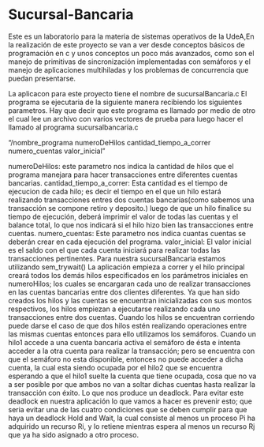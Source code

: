 Sucursal-Bancaria
=================

Este es un laboratorio para la materia de sistemas operativos de la UdeA,En la realización de este proyecto se van a  ver desde conceptos básicos de programación en c y unos conceptos un poco más avanzados, como son el manejo de primitivas de sincronización implementadas con semáforos y el manejo de aplicaciones multihiladas y los problemas de concurrencia que puedan presentarse.

La aplicacon para este proyecto tiene el nombre de sucursalBancaria.c
El  programa se ejecutaria de la siguiente manera recibiendo los siguientes parametros. 
Hay que decir que este programa es llamado por medio de otro el cual lee un archivo con varios vectores de prueba para luego hacer el llamado al programa sucursalbancaria.c 

“/nombre_programa numeroDeHilos cantidad_tiempo_a_correr numero_cuentas valor_inicial”

numeroDeHilos: este parametro nos indica la cantidad de hilos que el programa manejara para hacer transacciones entre diferentes cuentas bancarias.
cantidad_tiempo_a_correr: Esta cantidad es el tiempo de ejecucion de cada hilo; es decir el tiempo en el que un hilo estará realizando transacciones entres dos cuentas bancarias(como sabemos una transacción se compone retiro y deposito.) luego de que un hilo finalice su tiempo de ejecución, deberá imprimir el valor de todas las cuentas y el balance total, lo que nos indicará si el hilo hizo bien las transacciones entre cuentas.
numero_cuentas: Este parametro nos indica cuantas cuentas se deberán crear en cada ejecución del programa.
valor_inicial: El valor inicial es el saldo con el que cada cuenta iniciará para realizar todas las transacciones pertinentes.
Para  nuestra sucursalBancaria estamos utilizando sem_trywait()
La aplicación empieza a correr y el hilo principal creará todos los demás hilos especificados en los parámetros iniciales en  numeroHilos; los cuales se encargaran cada uno de realizar transacciones en las cuentas bancarias entre dos clientes diferentes.
Ya que han sido creados los hilos y las cuentas se encuentran inicializadas con sus montos respectivos, los hilos empiezan a ejecutarse realizando cada uno transacciones entre dos cuentas. Cuando los hilos se encuentran corriendo puede darse el caso de que dos hilos estén realizando operaciones entre las mismas cuentas entonces para ello utilizamos los semáforos. Cuando un hilo1 accede a una cuenta bancaria activa el semáforo de ésta e intenta acceder a la otra cuenta para realizar la transacción; pero se encuentra con que el semáforo no esta disponible, entonces no puede acceder a dicha cuenta, la cual esta siendo ocupada por el  hilo2 que se encuentra esperando  a que el hilo1 suelte la cuenta que tiene ocupada, cosa que no va a ser posible por que ambos no van a soltar dichas cuentas hasta realizar la transacción con éxito. Lo que nos produce un deadlock. Para evitar este deadlock en nuestra aplicación lo que vamos a hacer es prevenir esto; que seria evitar  una de las cuatro condiciones que se deben cumplir para que haya un deadlock Hold and Wait, la cual consiste al menos un proceso Pi ha adquirido un recurso Ri, y lo retiene mientras espera al menos un recurso Rj que ya ha sido asignado a otro proceso. 

